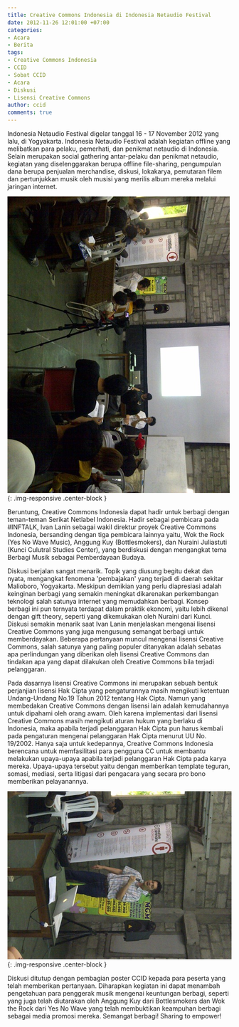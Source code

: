 ```yaml
---
title: Creative Commons Indonesia di Indonesia Netaudio Festival
date: 2012-11-26 12:01:00 +07:00
categories:
- Acara
- Berita
tags:
- Creative Commons Indonesia
- CCID
- Sobat CCID
- Acara
- Diskusi
- Lisensi Creative Commons
author: ccid
comments: true
---
```


Indonesia Netaudio Festival digelar tanggal 16 - 17 November 2012 yang lalu, di Yogyakarta. Indonesia Netaudio Festival adalah kegiatan offline yang melibatkan para pelaku, pemerhati, dan penikmat netaudio di Indonesia. Selain merupakan social gathering antar-pelaku dan penikmat netaudio, kegiatan yang  diselenggarakan berupa offline file-sharing, pengumpulan dana berupa penjualan merchandise, diskusi, lokakarya, pemutaran filem dan pertunjukkan musik oleh musisi yang merilis album mereka melalui jaringan internet.

![netaudiofestival-11.jpg](/uploads/netaudiofestival-11.jpg){: .img-responsive .center-block }

Beruntung, Creative Commons Indonesia dapat hadir untuk berbagi dengan teman-teman Serikat Netlabel Indonesia. Hadir sebagai pembicara pada #INFTALK, Ivan Lanin sebagai wakil direktur proyek Creative Commons Indonesia, bersanding dengan tiga pembicara lainnya yaitu, Wok the Rock (Yes No Wave Music), Anggung Kuy (Bottlesmokers), dan Nuraini Juliastuti (Kunci Culutral Studies Center), yang berdiskusi dengan mengangkat tema Berbagi Musik sebagai Pemberdayaan Budaya.

Diskusi berjalan sangat menarik. Topik yang diusung begitu dekat dan nyata, mengangkat fenomena 'pembajakan' yang terjadi di daerah sekitar Malioboro, Yogyakarta. Meskipun demikian yang perlu diapresiasi adalah keinginan berbagi yang semakin meningkat dikarenakan perkembangan teknologi salah satunya internet yang memudahkan berbagi. Konsep berbagi ini pun ternyata terdapat dalam praktik ekonomi, yaitu lebih dikenal dengan gift theory, seperti yang dikemukakan oleh Nuraini dari Kunci. Diskusi semakin menarik saat Ivan Lanin menjelaskan mengenai lisensi Creative Commons yang juga mengusung semangat berbagi untuk memberdayakan. Beberapa pertanyaan muncul mengenai lisensi Creative Commons, salah satunya yang paling populer ditanyakan adalah sebatas apa perlindungan yang diberikan oleh lisensi Creative Commons dan tindakan apa yang dapat dilakukan oleh Creative Commons bila terjadi pelanggaran.

Pada dasarnya lisensi Creative Commons ini merupakan sebuah bentuk perjanjian lisensi Hak Cipta yang pengaturannya masih mengikuti ketentuan Undang-Undang No.19 Tahun 2012 tentang Hak Cipta. Namun yang membedakan Creative Commons dengan lisensi lain adalah kemudahannya untuk dipahami oleh orang awam. Oleh karena implementasi dari lisensi Creative Commons masih mengikuti aturan hukum yang berlaku di Indonesia, maka apabila terjadi pelanggaran Hak Cipta pun harus kembali pada pengaturan mengenai pelanggaran Hak Cipta menurut UU No. 19/2002. Hanya saja untuk kedepannya, Creative Commons Indonesia berencana untuk memfasilitasi para pengguna CC untuk membantu melakukan upaya-upaya apabila terjadi pelanggaran Hak Cipta pada karya mereka. Upaya-upaya tersebut yaitu dengan memberikan template teguran, somasi, mediasi, serta litigasi dari pengacara yang secara pro bono memberikan pelayanannya.

![netaudiofestival-2.jpg](/uploads/netaudiofestival-2.jpg){: .img-responsive .center-block }

Diskusi ditutup dengan pembagian poster CCID kepada para peserta yang telah memberikan pertanyaan. Diharapkan kegiatan ini dapat menambah pengetahuan para penggerak musik mengenai keuntungan berbagi, seperti yang juga telah diutarakan oleh Anggung Kuy dari Bottlesmokers dan Wok the Rock dari Yes No Wave yang telah membuktikan keampuhan berbagi sebagai media promosi mereka. Semangat berbagi! Sharing to empower!
